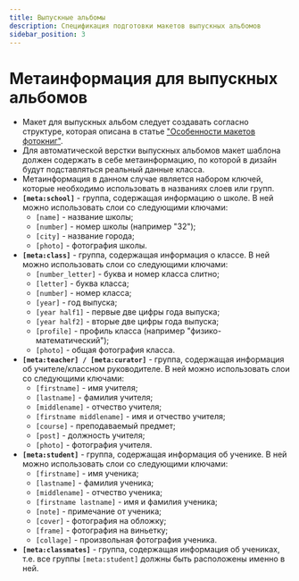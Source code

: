 ```yaml
---
title: Выпускные альбомы
description: Спецификация подготовки макетов выпускных альбомов
sidebar_position: 3
---
```


# Метаинформация для выпускных альбомов
* Макет для выпускных альбом следует создавать согласно структуре, которая описана в статье ["Особенности макетов фотокниг"](/design/psd-general?id=Особенности-макетов-фотокниг).
* Для автоматической верстки выпускных альбомов макет шаблона должен содержать в себе метаинформацию, по которой в дизайн будут подставляться реальный данные класса.
* Метаинформация в данном случае является набором ключей, которые необходимо использовать в названиях слоев или групп.
* **`[meta:school]`** - группа, содержащая информацию о школе. В ней можно использовать слои со следующими ключами:
    + `[name]` - название школы;
    + `[number]` - номер школы (например "32");
    + `[city]` - название города;
    + `[photo]` - фотография школы.
* **`[meta:class]`**  - группа, содержащая информация о классе. В ней можно использовать слои со следующими ключами:
    + `[number_letter]` - буква и номер класса слитно;
    + `[letter]` - буква класса;
    + `[number]` - номер класса;
    + `[year]` - год выпуска;
    + `[year half1]` - первые две цифры года выпуска;
    + `[year half2]` - вторые две цифры года выпуска;
    + `[profile]` - профиль класса (например "физико-математический");
    + `[photo]` - общая фотография класса.
* **`[meta:teacher] / [meta:curator]`** - группа, содержащая информация об учителе/классном руководителе. В ней можно использовать слои со следующими ключами:
    + `[firstname]` - имя учителя;
    + `[lastname]` - фамилия учителя;
    + `[middlename]` - отчество учителя;
    + `[firstname middlename]` - имя и отчество учителя;
    + `[course]` - преподаваемый предмет;
    + `[post]` - должность учителя;
    + `[photo]` - фотография учителя.
* **`[meta:student]`** - группа, содержащая информация об ученике. В ней можно использовать слои со следующими ключами:
    + `[firstname]` - имя ученика;
    + `[lastname]` - фамилия ученика;
    + `[middlename]` - отчество ученика;
    + `[firstname lastname]` - имя и фамилия ученика;
    + `[note]` - примечание от ученика;
    + `[cover]` - фотография на обложку;
    + `[frame]` - фотография на виньетку;
    + `[collage]` - произвольная фотография ученика.
* **`[meta:classmates]`** - группа, содержащая информация об учениках, т.е. все группы `[meta:student]` должны быть расположены именно в ней.